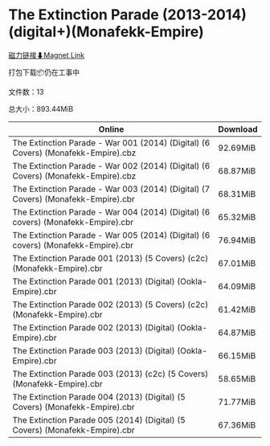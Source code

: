 # The Extinction Parade (2013-2014)(digital+)(Monafekk-Empire)

[磁力链接⬇Magnet Link](magnet:?xt=urn:btih:efc28e7ea7d7e97dae395b9c9a7264c5fc949774&dn=The%20Extinction%20Parade%20%282013-2014%29%28digital%2B%29%28Monafekk-Empire%29)

打包下载📦仍在工事中

文件数：13

总大小：893.44MiB

Online | Download
--- | ---
The Extinction Parade - War 001 (2014) (Digital) (6 Covers) (Monafekk-Empire).cbz | 92.69MiB
The Extinction Parade - War 002 (2014) (Digital) (6 Covers) (Monafekk-Empire).cbz | 68.87MiB
The Extinction Parade - War 003 (2014) (Digital) (7 Covers) (Monafekk-Empire).cbr | 68.31MiB
The Extinction Parade - War 004 (2014) (Digital) (6 covers) (Monafekk-Empire).cbr | 65.32MiB
The Extinction Parade - War 005 (2014) (Digital) (6 covers) (Monafekk-Empire).cbr | 76.94MiB
The Extinction Parade 001 (2013) (5 Covers) (c2c) (Monafekk-Empire).cbr | 67.01MiB
The Extinction Parade 001 (2013) (Digital) (Ookla-Empire).cbr | 64.09MiB
The Extinction Parade 002 (2013) (5 Covers) (c2c) (Monafekk-Empire).cbr | 61.42MiB
The Extinction Parade 002 (2013) (Digital) (Ookla-Empire).cbr | 64.87MiB
The Extinction Parade 003 (2013) (Digital) (Ookla-Empire).cbr | 66.15MiB
The Extinction Parade 003 (2013) (c2c) (5 Covers) (Monafekk-Empire).cbr | 58.65MiB
The Extinction Parade 004 (2013) (Digital) (5 Covers) (Monafekk-Empire).cbr | 71.77MiB
The Extinction Parade 005 (2014) (Digital) (5 Covers) (Monafekk-Empire).cbr | 67.36MiB